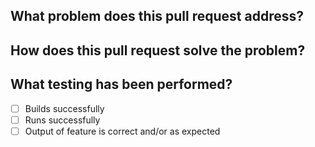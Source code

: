## What problem does this pull request address?
<!-- Give a summary of the problem being fixed or the enhancement being implemented. Tag the issue or task wherever possible. -->

## How does this pull request solve the problem?
<!-- Give a summary of the solution being implemented and any details that will help the reviewer understand the changes. Explain why you chose this approach and any relevant design decisions you made. Are there any consequences beyond the scope of the problem being addressed? -->

## What testing has been performed?
<!-- Use checkboxes to list tests from your test plan and check them off as they are completed. -->
<!-- If applicable, explain which tests will be done after the pull request is merged. -->
<!-- If no testing is done or applicable, please describe your rationale behind it. -->

- [ ] Builds successfully
- [ ] Runs successfully
- [ ] Output of feature is correct and/or as expected